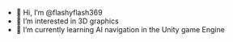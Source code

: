 - 👋 Hi, I’m @flashyflash369
- 👀 I’m interested in 3D graphics
- 🌱 I’m currently learning AI navigation in the Unity game Engine

<!---
flashyflash369/flashyflash369 is a ✨ special ✨ repository because its `README.md` (this file) appears on your GitHub profile.
You can click the Preview link to take a look at your changes.
--->
